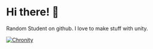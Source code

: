 # Hi there! :wave:

Random Student on github. I love to make stuff with unity.

[![Chronity](https://github-readme-stats.vercel.app/api/pin/?username=SushiWaUmai&repo=Chronity&theme=radical
)](https://github.com/SushiWaUmai/Chronity)